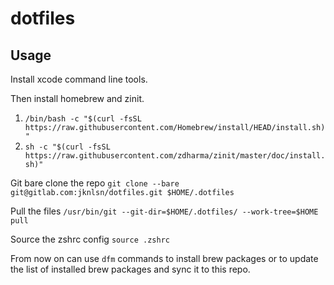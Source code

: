 # dotfiles

## Usage

Install xcode command line tools.

Then install homebrew and zinit.

1. `/bin/bash -c "$(curl -fsSL https://raw.githubusercontent.com/Homebrew/install/HEAD/install.sh)"`
2. `sh -c "$(curl -fsSL https://raw.githubusercontent.com/zdharma/zinit/master/doc/install.sh)"`

Git bare clone the repo
`git clone --bare git@gitlab.com:jknlsn/dotfiles.git $HOME/.dotfiles`

Pull the files
`/usr/bin/git --git-dir=$HOME/.dotfiles/ --work-tree=$HOME pull`

Source the zshrc config
`source .zshrc`

From now on can use `dfm` commands to install brew packages or to update the list of installed brew packages and sync it to this repo.
